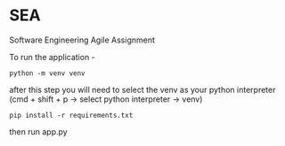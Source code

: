 # SEA
Software Engineering Agile Assignment


To run the application - 

```
python -m venv venv
```

after this step you will need to select the venv as your python interpreter (cmd + shift + p -> select python interpreter -> venv)

```
pip install -r requirements.txt
```

then run app.py